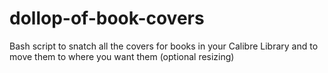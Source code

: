 # dollop-of-book-covers
Bash script to snatch all the covers for books in your Calibre Library and to move them to where you want them (optional resizing)
